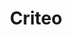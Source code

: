 ---
blog: https://criteo.com/insights/format/blog
facebook: https://facebook.com/GoCriteo
linkedin: https://linkedin.com/company/criteo
logohandle: criteo
sort: criteo
title: Criteo
twitter: https://x.com/criteo
website: https://www.criteo.com/
youtube: https://youtube.com/user/CriteoOfficial
---